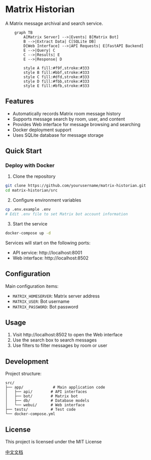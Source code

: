 # Matrix Historian

A Matrix message archival and search service.


```mermaid
    graph TB
        A[Matrix Server] -->|Events| B[Matrix Bot]
        B -->|Extract Data| C[SQLite DB]
        D[Web Interface] -->|API Requests| E[FastAPI Backend]
        E -->|Query| C
        C -->|Results| E
        E -->|Response| D
        
        style A fill:#f9f,stroke:#333
        style B fill:#bbf,stroke:#333
        style C fill:#dfd,stroke:#333
        style D fill:#fbb,stroke:#333
        style E fill:#bfb,stroke:#333
```


## Features

- Automatically records Matrix room message history
- Supports message search by room, user, and content
- Provides Web interface for message browsing and searching
- Docker deployment support
- Uses SQLite database for message storage

## Quick Start

### Deploy with Docker

1. Clone the repository
```bash
git clone https://github.com/yourusername/matrix-historian.git
cd matrix-historian/src
```

2. Configure environment variables
```bash
cp .env.example .env
# Edit .env file to set Matrix bot account information
```

3. Start the service
```bash
docker-compose up -d
```

Services will start on the following ports:
- API service: http://localhost:8001
- Web interface: http://localhost:8502

<!-- ### Manual Configuration

Refer to [Gitbook Documentation](https://your-gitbook-link) for detailed manual configuration instructions. -->

## Configuration

Main configuration items:
- `MATRIX_HOMESERVER`: Matrix server address
- `MATRIX_USER`: Bot username
- `MATRIX_PASSWORD`: Bot password

## Usage

1. Visit http://localhost:8502 to open the Web interface
2. Use the search box to search messages
3. Use filters to filter messages by room or user

## Development

Project structure:
```
src/
├── app/             # Main application code
│   ├── api/        # API interfaces
│   ├── bot/        # Matrix bot
│   ├── db/         # Database models
│   └── webui/      # Web interface
├── tests/          # Test code
└── docker-compose.yml
```

<!-- ## Documentation

[Gitbook Documentation](https://your-gitbook-link) -->

## License

This project is licensed under the MIT License

[中文文档](README_zh.md)

